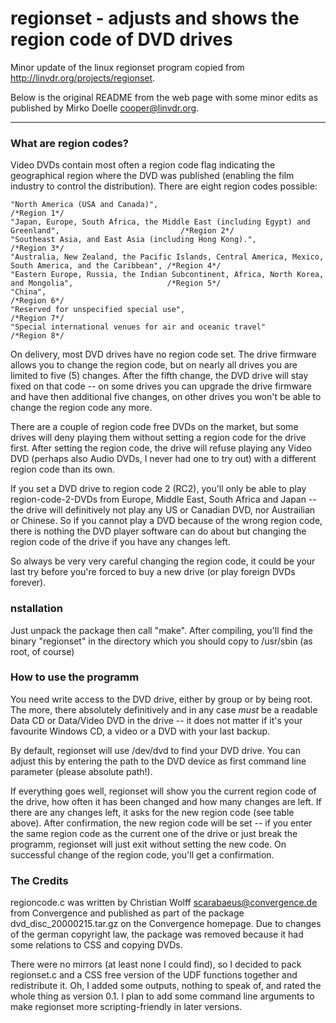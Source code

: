 # regionset - adjusts and shows the region code of DVD drives
Minor update of the linux regionset program copied from http://linvdr.org/projects/regionset.

Below is the original README from the web page with some minor edits as published by Mirko Doelle <cooper@linvdr.org>.

------

### What are region codes?

Video DVDs contain most often a region code flag indicating the geographical region where the DVD was published (enabling the film industry to control the distribution). There are eight region codes possible:

    "North America (USA and Canada)",                                                                         /*Region 1*/
    "Japan, Europe, South Africa, the Middle East (including Egypt) and Greenland",                           /*Region 2*/
    "Southeast Asia, and East Asia (including Hong Kong).",                                                   /*Region 3*/
    "Australia, New Zealand, the Pacific Islands, Central America, Mexico, South America, and the Caribbean", /*Region 4*/
    "Eastern Europe, Russia, the Indian Subcontinent, Africa, North Korea, and Mongolia",                     /*Region 5*/
    "China",                                                                                                  /*Region 6*/ 
    "Reserved for unspecified special use",                                                                   /*Region 7*/
    "Special international venues for air and oceanic travel"                                                 /*Region 8*/

On delivery, most DVD drives have no region code set. The drive firmware allows you to change the region code, but on nearly all drives you are limited to five (5) changes. After the fifth change, the DVD drive will stay fixed on that code -- on some drives you can upgrade the drive firmware and have then additional five changes, on other drives you won't be able to change the region code any more.

There are a couple of region code free DVDs on the market, but some drives will deny playing them without setting a region code for the drive first. After setting the region code, the drive will refuse playing any Video DVD (perhaps also Audio DVDs, I never had one to try out) with a different region code than its own.

If you set a DVD drive to region code 2 (RC2), you'll only be able to play region-code-2-DVDs from Europe, Middle East, South Africa and Japan -- the drive will definitively not play any US or Canadian DVD, nor Austrailian or Chinese. So if you cannot play a DVD because of the wrong region code, there is nothing the DVD player software can do about but changing the region code of the drive if you have any changes left.

So always be very very careful changing the region code, it could be your last try before you're forced to buy a new drive (or play foreign DVDs forever).

### nstallation

Just unpack the package then call "make". After compiling, you'll find the binary "regionset" in the directory which you should copy to /usr/sbin (as root, of course)

### How to use the programm

You need write access to the DVD drive, either by group or by being root. The more, there absolutely definitively and in any case *must* be a readable Data CD or Data/Video DVD in the drive -- it does not matter if it's your favourite Windows CD, a video or a DVD with your last backup.

By default, regionset will use /dev/dvd to find your DVD drive. You can adjust this by entering the path to the DVD device as first command line parameter (please absolute path!).

If everything goes well, regionset will show you the current region code of the drive, how often it has been changed and how many changes are left. If there are any changes left, it asks for the new region code (see table above). After confirmation, the new region code will be set -- if you enter the same region code as the current one of the drive or just break the programm, regionset will just exit without setting the new code. On successful change of the region code, you'll get a confirmation.

### The Credits

regioncode.c was written by Christian Wolff <scarabaeus@convergence.de> from Convergence and published as part of the package dvd_disc_20000215.tar.gz on the Convergence homepage. Due to changes of the german copyright law, the package was removed because it had some relations to CSS and copying DVDs.

There were no mirrors (at least none I could find), so I decided to pack regionset.c and a CSS free version of the UDF functions together and redistribute it. Oh, I added some outputs, nothing to speak of, and rated the whole thing as version 0.1. I plan to add some command line arguments to make regionset more scripting-friendly in later versions.



